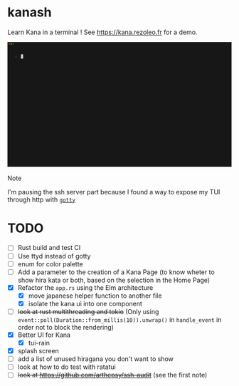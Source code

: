 # kanash

Learn Kana in a terminal !
See https://kana.rezoleo.fr for a demo.

![demo](./assets/demo.gif)

> [!NOTE]
> I'm pausing the ssh server part because I found a way to expose my TUI through http with [`gotty`](https://github.com/yudai/gotty)

# TODO

- [ ] Rust build and test CI
- [ ] Use ttyd instead of gotty
- [ ] enum for color palette
- [ ] Add a parameter to the creation of a Kana Page (to know wheter to show hira kata or both, based on the selection in the Home Page)
- [x] Refactor the `app.rs` using the Elm architecture
    - [x] move japanese helper function to another file
    - [x] isolate the kana ui into one component
- [ ] ~~look at rust multithreading and tokio~~ (Only using `event::poll(Duration::from_millis(10)).unwrap()` in `handle_event` in order not to block the rendering)
- [x] Better UI for Kana
    - [x] tui-rain
- [x] splash screen
- [ ] add a list of unused hiragana you don't want to show
- [ ] look at how to do test with ratatui
- [ ] ~~look at https://github.com/arthepsy/ssh-audit~~ (see the first note)
